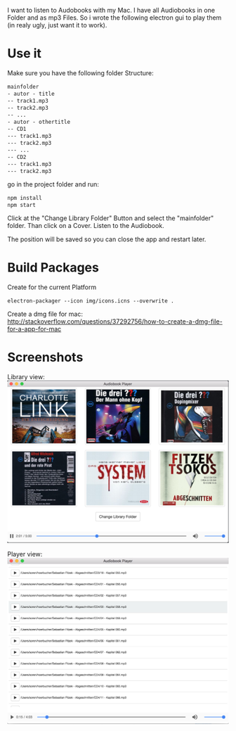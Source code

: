 I want to listen to Audobooks with my Mac. I have all Audiobooks in one Folder and as mp3 Files. So i wrote the following electron gui to play them (in realy ugly, just want it to work).

# Use it
Make sure you have the following folder Structure:

```
mainfolder
- autor - title
-- track1.mp3
-- track2.mp3
-- ...
- autor - othertitle
-- CD1
--- track1.mp3
--- track2.mp3
--- ...
-- CD2
--- track1.mp3
--- track2.mp3
```

go in the project folder and run:

```
npm install
npm start
```

Click at the "Change Library Folder" Button and select the "mainfolder" folder. Than click on a Cover. Listen to the Audiobook.

The position will be saved so you can close the app and restart later.

# Build Packages
Create for the current Platform
```
electron-packager --icon img/icons.icns --overwrite .
```

Create a dmg file for mac:
http://stackoverflow.com/questions/37292756/how-to-create-a-dmg-file-for-a-app-for-mac

# Screenshots
Library view:
![Library](img/library.png?raw=true "Player")

Player view:
![Player](img/player.png?raw=true "Player")
